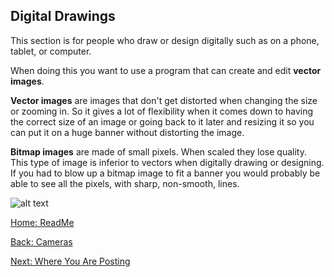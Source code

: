 ## Digital Drawings

This section is for people who draw or design digitally such as on a phone, tablet, or computer.

When doing this you want to use a program that can create and edit **vector images**.

**Vector images** are images that don't get distorted when changing the size or zooming in. So it gives a lot of flexibility when it comes down to having the correct size of an image or going back to it later and resizing it so you can put it on a huge banner without distorting the image.

**Bitmap images** are made of small pixels. When scaled they lose quality. This type of image is inferior to vectors when digitally drawing or designing. If you had to blow up a bitmap image to fit a banner you would probably be able to see all the pixels, with sharp, non-smooth, lines.


![alt text](https://vector-conversions.com/images/vector_vs_raster.jpg)

[Home: ReadMe](https://github.com/7staff/IT-Tutorial/blob/master/README.md)


[Back: Cameras](https://github.com/7staff/IT-Tutorial/blob/master/camera.md)

[Next: Where You Are Posting](https://github.com/7staff/IT-Tutorial/blob/master/Posting.md)
